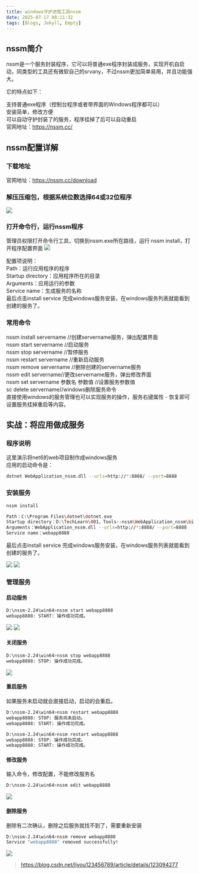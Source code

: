 ```yaml
---
title: windows守护进程工具nssm
date: 2025-07-17 08:11:32
tags: [Blogs, Jekyll, Empty]
---
```


## nssm简介

nssm是一个服务封装程序，它可以将普通exe程序封装成服务，实现开机自启动，同类型的工具还有微软自己的srvany，不过nssm更加简单易用，并且功能强大。

它的特点如下：

支持普通exe程序（控制台程序或者带界面的Windows程序都可以）  
安装简单，修改方便  
可以自动守护封装了的服务，程序挂掉了后可以自动重启  
官网地址：https://nssm.cc/  

<!-- more -->

## nssm配置详解

### 下载地址

官网地址：https://nssm.cc/download

### 解压压缩包，根据系统位数选择64或32位程序

![](/assets/images/2025/2025-1.png)

### 打开命令行，运行nssm程序

管理员权限打开命令行工具，切换到nssm.exe所在路径，运行 nssm install，打开程序配置界面
![](/assets/images/2025/2025-2.png)

配置项说明：  
Path：运行应用程序的程序  
Startup directory：应用程序所在的目录  
Arguments：应用运行的参数  
Service name：生成服务的名称  
最后点击install service 完成windows服务安装，在windows服务列表就能看到创建的服务了。  

### 常用命令

nssm install servername //创建servername服务，弹出配置界面  
nssm start servername //启动服务  
nssm stop servername //暂停服务  
nssm restart servername //重新启动服务  
nssm remove servername //删除创建的servername服务  
nssm edit servername//更改servername服务，弹出修改界面  
nssm set servername 参数名 参数值 //设置服务参数值  
sc delete servername//windows删除服务命令  
直接使用windows的服务管理也可以实现服务的操作，服务右键属性 - 恢复即可设置服务挂掉重启等内容。  

## 实战：将应用做成服务

### 程序说明

这里演示将net6的web项目制作成windows服务  
应用的启动命令是：  
```sh
dotnet WebApplication_nssm.dll --urls=http://*:8888/ --port=8888
```

### 安装服务

```sh
nssm install
```
```sh
Path：C:\Program Files\dotnet\dotnet.exe
Startup directory：D:\TechLearn\001、Tools--nssm\WebApplication_nssm\bin\Debug\net6.0
Arguments：WebApplication_nssm.dll --urls=http://*:8888/ --port=8888
Service name：webapp8888
```
最后点击install service 完成windows服务安装，在windows服务列表就能看到创建的服务了。

![](/assets/images/2025/2025-3.png)
![](/assets/images/2025/2025-4.png)

### 管理服务

#### 启动服务

```sh
D:\nssm-2.24\win64>nssm start webapp8888
webapp8888: START: 操作成功完成。
```
![](/assets/images/2025/2025-5.png)
![](/assets/images/2025/2025-6.png)

#### 关闭服务

```sh
D:\nssm-2.24\win64>nssm stop webapp8888
webapp8888: STOP: 操作成功完成。
```
![](/assets/images/2025/2025-7.png)

#### 重启服务

如果服务未启动就会直接启动，启动的会重启。

```sh
D:\nssm-2.24\win64>nssm restart webapp8888
webapp8888: STOP: 服务尚未启动。
webapp8888: START: 操作成功完成。

D:\nssm-2.24\win64>nssm restart webapp8888
webapp8888: STOP: 操作成功完成。
webapp8888: START: 操作成功完成。
```

#### 修改服务

输入命令，修改配置，不能修改服务名

```sh
D:\nssm-2.24\win64>nssm edit webapp8888
```
![](/assets/images/2025/2025-8.png)

#### 删除服务

删除有二次确认，删除之后服务就找不到了，需要重新安装

```sh
D:\nssm-2.24\win64>nssm remove webapp8888
Service "webapp8888" removed successfully!
```
![](/assets/images/2025/2025-9.png)

> https://blog.csdn.net/liyou123456789/article/details/123094277